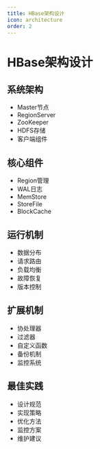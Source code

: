 ```yaml
---
title: HBase架构设计
icon: architecture
order: 2
---
```


# HBase架构设计

## 系统架构
- Master节点
- RegionServer
- ZooKeeper
- HDFS存储
- 客户端组件

## 核心组件
- Region管理
- WAL日志
- MemStore
- StoreFile
- BlockCache

## 运行机制
- 数据分布
- 请求路由
- 负载均衡
- 故障恢复
- 版本控制

## 扩展机制
- 协处理器
- 过滤器
- 自定义函数
- 备份机制
- 监控系统

## 最佳实践
- 设计规范
- 实现策略
- 优化方法
- 监控方案
- 维护建议
